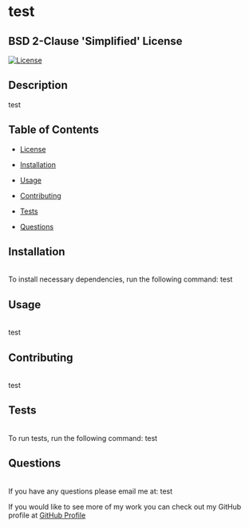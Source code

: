 # test

  ## BSD 2-Clause 'Simplified' License
  [![License](https://img.shields.io/badge/License-BSD%202--Clause-orange.svg)](https://opensource.org/licenses/BSD-2-Clause)

  ## Description
  test

  ## Table of Contents

  * [License](#license)
  
  * [Installation](#Installation)

  * [Usage](#usage)

  * [Contributing](#contributing)

  * [Tests](#test)

  * [Questions](#Questions)

## Installation
<br>
To install necessary dependencies, run the following command:
  test

## Usage
<br>
  test

## Contributing
<br>
  test

## Tests
<br>
To run tests, run the following command:
  test

## Questions
<br>
If you have any questions please email me at: test 

If you would like to see more of my work you can check out my GitHub profile at [GitHub Profile](https://github.com/test)

